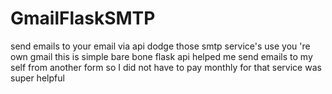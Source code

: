 # GmailFlaskSMTP
send emails to your email via api dodge those smtp service's use you 're own gmail
this is simple bare bone flask api
helped me send emails to my self from another form so I did not have to pay monthly for that service was super helpful
